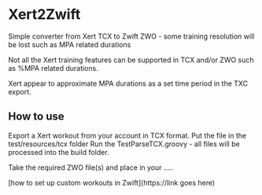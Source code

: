 # Xert2Zwift
Simple converter from Xert TCX to Zwift ZWO - some training resolution will be lost such as MPA related durations

Not all the Xert training features can be supported in TCX and/or ZWO such as %MPA related durations.

Xert appear to approximate MPA durations as a set time period in the TXC export.

## How to use

Export a Xert workout from your account in TCX format.
Put the file in the test/resources/tcx folder
Run the TestParseTCX.groovy - all files will be processed into the build folder.

Take the required ZWO file(s) and place in your .....

[how to set up custom workouts in Zwift](https://link goes here)

